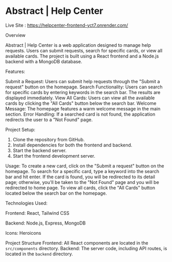 # Abstract | Help Center

Live Site : https://helpcenter-frontend-yct7.onrender.com/

Overview

Abstract | Help Center is a web application designed to manage help requests. Users can submit requests, search for specific cards, or view all available cards. The project is built using a React frontend and a Node.js backend with a MongoDB database.

Features:

   Submit a Request: Users can submit help requests through the "Submit a request" button on the homepage.
   Search Functionality: Users can search for specific cards by entering keywords in the search bar. The results are displayed immediately.
   View All Cards: Users can view all the available cards by clicking the "All Cards" button below the search bar.
   Welcome Message: The homepage features a warm welcome message in the main section.
   Error Handling: If a searched card is not found, the application redirects the user to a "Not Found" page.

Project Setup:

1. Clone the repository from GitHub.
2. Install dependencies for both the frontend and backend.
3. Start the backend server.
4. Start the frontend development server.

Usage:
   To create a new card, click on the "Submit a request" button on the homepage.
   To search for a specific card, type a keyword into the search bar and hit enter. If the card is found, you will be redirected to its detail page; otherwise, you'll be taken to the "Not Found" page and you will be redirected to home page.
   To view all cards, click the "All Cards" button located below the search bar on the homepage.

Technologies Used:

   Frontend: React, Tailwind CSS 
   
   Backend: Node.js, Express, MongoDB
   
   Icons: Heroicons

 Project Structure
Frontend: All React components are located in the `src/components` directory.
Backend: The server code, including API routes, is located in the `backend` directory.


